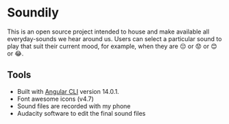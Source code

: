 # Soundily

This is an open source project intended to house and make available all everyday-sounds we hear around us. Users can select a particular sound to play that suit their current mood, for example, when they are 😔 or 😟 or 😊 or 😂.


## Tools
- Built with [Angular CLI](https://github.com/angular/angular-cli) version 14.0.1.
- Font awesome icons (v4.7)
- Sound files are recorded with my phone
- Audacity software to edit the final sound files
